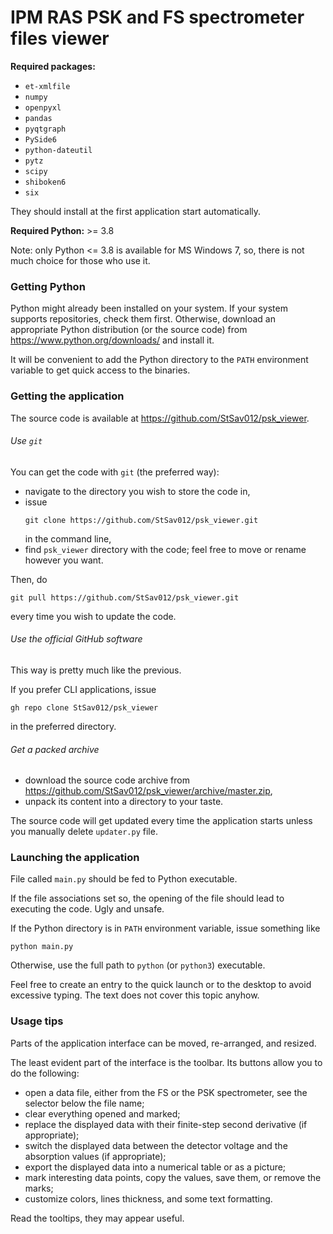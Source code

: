 # IPM RAS PSK and FS spectrometer files viewer

**Required packages:**
  - `et-xmlfile`
  - `numpy`
  - `openpyxl`
  - `pandas`
  - `pyqtgraph`
  - `PySide6`
  - `python-dateutil`
  - `pytz`
  - `scipy`
  - `shiboken6`
  - `six`

They should install at the first application start automatically.

**Required Python:** >= 3.8

Note: only Python <= 3.8 is available for MS Windows 7, so, there is not much choice for those who use it.

### Getting Python
Python might already been installed on your system.
If your system supports repositories, check them first.
Otherwise, download an appropriate Python distribution (or the source code) from https://www.python.org/downloads/ and install it.

It will be convenient to add the Python directory to the `PATH` environment variable to get quick access to the binaries.

### Getting the application
The source code is available at https://github.com/StSav012/psk_viewer.

###### Use `git`
You can get the code with `git` (the preferred way): 

  - navigate to the directory you wish to store the code in,
  - issue 
    ```commandline
    git clone https://github.com/StSav012/psk_viewer.git
    ```
    in the command line,
  - find `psk_viewer` directory with the code; feel free to move or rename however you want. 

Then, do 
```commandline
git pull https://github.com/StSav012/psk_viewer.git
```
every time you wish to update the code.

###### Use the official GitHub software
This way is pretty much like the previous.

If you prefer CLI applications, issue
```commandline
gh repo clone StSav012/psk_viewer
```
in the preferred directory.

###### Get a packed archive
  - download the source code archive from https://github.com/StSav012/psk_viewer/archive/master.zip,
  - unpack its content into a directory to your taste.

The source code will get updated every time the application starts unless you manually delete `updater.py` file.

### Launching the application
File called `main.py` should be fed to Python executable.

If the file associations set so, the opening of the file should lead to executing the code. Ugly and unsafe.

If the Python directory is in `PATH` environment variable, issue something like
```commandline
python main.py
```
Otherwise, use the full path to `python` (or `python3`) executable.

Feel free to create an entry to the quick launch or to the desktop to avoid excessive typing.
The text does not cover this topic anyhow.

### Usage tips
Parts of the application interface can be moved, re-arranged, and resized.

The least evident part of the interface is the toolbar. Its buttons allow you to do the following:

  - open a data file, either from the FS or the PSK spectrometer, see the selector below the file name;
  - clear everything opened and marked;
  - replace the displayed data with their finite-step second derivative (if appropriate);
  - switch the displayed data between the detector voltage and the absorption values (if appropriate);
  - export the displayed data into a numerical table or as a picture;
  - mark interesting data points, copy the values, save them, or remove the marks;
  - customize colors, lines thickness, and some text formatting.

Read the tooltips, they may appear useful.
